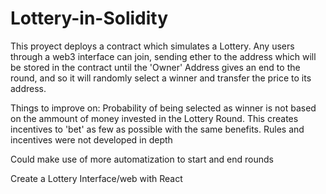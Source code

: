 # Lottery-in-Solidity
This proyect deploys a contract which simulates a Lottery. Any users through a web3 interface can join, sending ether to the address which will be stored in the contract
until the 'Owner' Address gives an end to the round, and so it will randomly select a winner and transfer the price to its address. 

Things to improve on: 
  Probability of being selected as winner is not based on the ammount of money invested in the Lottery Round. This creates incentives to 'bet' as few as possible with the
same benefits. Rules and incentives were not developed in depth

  Could make use of more automatization to start and end rounds

  Create a Lottery Interface/web with React
